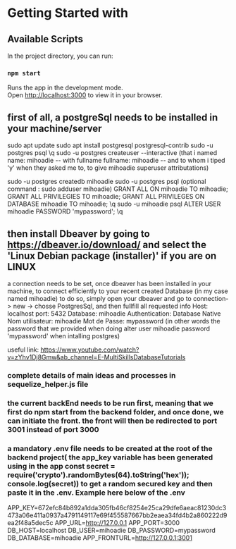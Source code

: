 # Getting Started with 

## Available Scripts

In the project directory, you can run:

### `npm start`

Runs the app in the development mode.\
Open [http://localhost:3000](http://localhost:3000) to view it in your browser.


## first of all, a postgreSql needs to be installed in your machine/server

sudo apt update
sudo apt install postgresql postgresql-contrib
sudo -u postgres psql
\q 
sudo -u postgres createuser --interactive
(that i named   name: mihoadie  --  with fullname   fullname: mihoadie  -- and to whom i tiped  'y' when they asked me to, to give mihoadie superuser attributations)

sudo -u postgres createdb mihoadie 
sudo -u postgres psql
(optional command :    sudo adduser mihoadie)
GRANT ALL ON mihoadie TO mihoadie;
GRANT ALL PRIVILEGIES TO mihoadie;
GRANT ALL PRIVILEGES ON DATABASE mihoadie TO mihoadie;
\q
sudo -u mihoadie psql
ALTER USER mihoadie PASSWORD 'mypassword';
\q

## then install Dbeaver by going to https://dbeaver.io/download/  and select the 'Linux Debian package (installer)' if you are on LINUX
a connection needs to be set, once dbeaver has been installed in your machine, to connect efficiently to your recent created Database (in my case named mihoadie)
to do so, simply open your dbeaver and go to connection-> new -> chosse PostgresSql, and then fullfill all requested info 
Host: localhost
port: 5432
Database: mihoadie
Authentication: Database Native
Nom utilisateur: mihoadie
Mot de Passe: mypassword (in other words the password that we provided when doing alter user mihoadie password 'mypassword' when intalling postgres)


useful link: https://www.youtube.com/watch?v=zYhv1Dj8Gmw&ab_channel=E-MultiSkillsDatabaseTutorials




### complete details of main ideas and processes in sequelize_helper.js file

### the current backEnd needs to be run first, meaning that we first do npm start from the backend folder, and once done, we can initiate the front. the front will then be redirected to port 3001 instead of port 3000


### a mandatory .env file needs to be created at the root of the backend project( the app_key variable has been generated using  in the app    const secret = require('crypto').randomBytes(64).toString('hex')); console.log(secret)) to get a random secured key and then paste it in the .env. Example here below of the .env
APP_KEY=672efc84b892a1dda305fb46cf8254e25ca29dfe6aeac81230dc3473a06e411a0937a4791149117e69f455587667bb2eaea34fd4b2a860222d9ea2f48a5dec5c
APP_URL=http://127.0.0.1
APP_PORT=3000
DB_HOST=localhost 
DB_USER=mihoadie
DB_PASSWORD=mypassword
DB_DATABASE=mihoadie
APP_FRONTURL=http://127.0.0.1:3001
